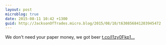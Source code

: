 ```yaml
---
layout: post
microblog: true
date: 2015-08-11 10:42 +1300
guid: http://JacksonOfTrades.micro.blog/2015/08/10/t630856841203945472.html
---
```

We don't need your paper money, we got beer [t.co/I1zy0Fkp1...](http://t.co/I1zy0Fkp1a)
